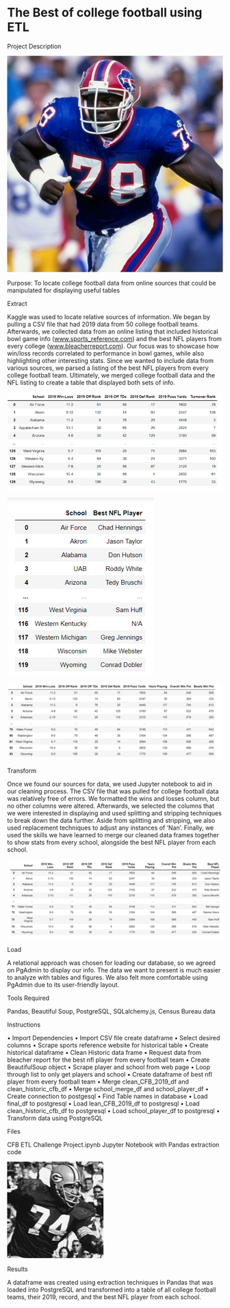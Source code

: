 # The Best of college football using ETL
Project Description

![](images/Smith-Bruce-2.jpg)

Purpose:
To locate college football data from online sources that could be manipulated for displaying useful tables 

Extract

Kaggle was used to locate relative sources of information. We began by pulling a CSV file that had 2019 data from 50 college football teams. Afterwards, we collected data from an online listing that included historical bowl game info (www.sports_reference.com) and the best NFL players from every college (www.bleacherreport.com). Our focus was to showcase how win/loss records correlated to performance in bowl games, while also highlighting other interesting stats. Since we wanted to include data from various sources, we parsed a listing of the best NFL players from every college football team. Ultimately, we merged college football data and the NFL listing to create a table that displayed both sets of info.

![](images/Dataframe1.png)

![](images/Dataframe2.png)

![](images/Dataframe3.png)

Transform

Once we found our sources for data, we used Jupyter notebook to aid in our cleaning process. The CSV file that was pulled for college football data was relatively free of errors. We formatted the wins and losses column, but no other columns were altered. Afterwards, we selected the columns that we were interested in displaying and used splitting and stripping techniques to break down the data further. Aside from splitting and stripping, we also used replacement techniques to adjust any instances of ‘Nan’. Finally, we used the skills we have learned to merge our cleaned data frames together to show stats from every school, alongside the best NFL player from each school. 

![](images/Dataframe%204.png)

Load

A relational approach was chosen for loading our database, so we agreed on PgAdmin to display our info. The data we want to present is much easier to analyze with tables and figures. We also felt more comfortable using PgAdmin due to its user-friendly layout. 


Tools Required

Pandas, Beautiful Soup, PostgreSQL, SQLalchemy.js, Census Bureau data

Instructions

• Import Dependencies • Import CSV file create dataframe • Select desired columns • Scrape sports reference website for historical table • Create historical dataframe • Clean Historic data frame • Request data from bleacher report for the best nfl player from every football team • Create BeautifulSoup object • Scrape player and school from web page • Loop through list to only get players and school • Create dataframe of best nfl player from every football team • Merge clean_CFB_2019_df and clean_historic_cfb_df • Merge school_merge_df and school_player_df • Create connection to postgesql • Find Table names in database • Load final_df to postgresql
• Load lean_CFB_2019_df to postgresql • Load clean_historic_cfb_df to postgresql • Load school_player_df to postgresql • Transform data using PostgreSQL


Files

CFB ETL Challenge Project.ipynb Jupyter Notebook with Pandas extraction code

![](images/Henry%20Jordan.jfif)

Results

A dataframe was created using extraction techniques in Pandas that was loaded into PostgreSQL and transformed into a table of all college football teams, their 2019, record, and the best NFL player from each school.
